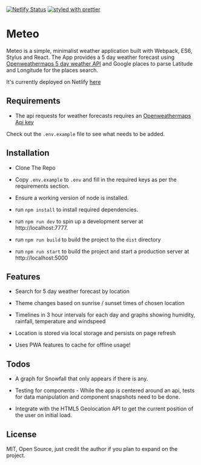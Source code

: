 [![Netlify Status](https://api.netlify.com/api/v1/badges/2640a25a-d2da-411a-8ee4-8db701b0cb2e/deploy-status)](https://app.netlify.com/sites/distracted-wright-bee694/deploys)
[![styled with prettier](https://img.shields.io/badge/styled_with-prettier-ff69b4.svg)](https://github.com/prettier/prettier)

# Meteo

Meteo is a simple, minimalist weather application built with Webpack, ES6, Stylus and React.
The App provides a 5 day weather forecast using [Openweathermaps 5 day weather API](https://openweathermap.org/forecast5) and Google places to parse Latitude and Longitude for the places search.

It's currently deployed on Netlify [here](https://distracted-wright-bee694.netlify.com/)

## Requirements

- The api requests for weather forecasts requires an [Openweathermaps Api key](https://openweathermap.org)

Check out the `.env.example` file to see what needs to be added.

## Installation

- Clone The Repo

- Copy `.env.example` to `.env` and fill in the required keys as per the requirements section.

- Ensure a working version of node is installed.

- run `npm install` to install required dependencies.

- run `npm run dev` to spin up a development server at http://localhost:7777.

- run `npm run build` to build the project to the `dist` directory

- run `npm run start` to build the project and start a production server at http://localhost:5000

## Features

- Search for 5 day weather forecast by location

- Theme changes based on sunrise / sunset times of chosen location

- Timelines in 3 hour intervals for each day and graphs showing humidity, rainfall, temperature and windspeed

- Location is stored via local storage and persists on page refresh

- Uses PWA features to cache for offline usage!

## Todos

- A graph for Snowfall that only appears if there is any.

- Testing for components - While the app is centered around an api, tests for data manipulation and component snapshots need to be done.

- Integrate with the HTML5 Geolocation API to get the current position of the user on initial load.

## License

MIT, Open Source, just credit the author if you plan to expand on the project.
